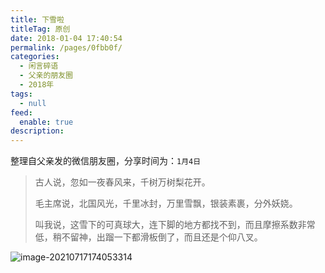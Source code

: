```yaml
---
title: 下雪啦
titleTag: 原创
date: 2018-01-04 17:40:54
permalink: /pages/0fbb0f/
categories: 
  - 闲言碎语
  - 父亲的朋友圈
  - 2018年
tags: 
  - null
feed: 
  enable: true
description: 
---
```

整理自父亲发的微信朋友圈，分享时间为：`1月4日`

> 古人说，忽如一夜春风来，千树万树梨花开。
>
> 毛主席说，北国风光，千里冰封，万里雪飘，银装素裹，分外妖娆。
>
> 叫我说，这雪下的可真球大，连下脚的地方都找不到，而且摩擦系数非常低，稍不留神，出蹓一下都滑板倒了，而且还是个仰八叉。

![image-20210717174053314](http://t.eryajf.net/imgs/2021/09/46b8e1af6c0c148f.jpg)